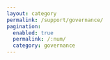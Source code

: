 ```yaml
---
layout: category
permalink: /support/governance/
pagination: 
  enabled: true
  permalink: /:num/
  category: governance
---
```

